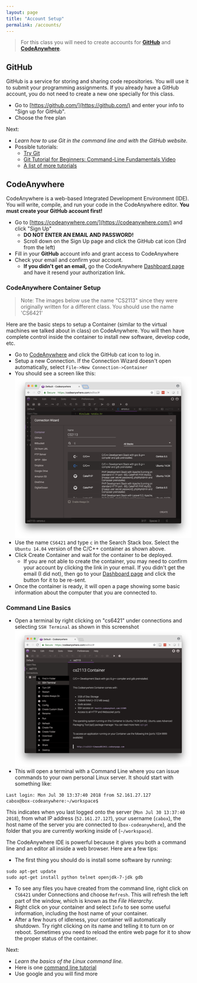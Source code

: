 ```yaml
---
layout: page
title: "Account Setup"
permalink: /accounts/
---
```


> For this class you will need to create accounts for **[GitHub](https://github.com/)** and **[CodeAnywhere](https://codeanywhere.com/)**.  

## GitHub
GitHub is a service for storing and sharing code repositories. You will use it to  submit your programming assignments. If you already have a GitHub account, you do not need to create a new one specially for this class.

 - Go to [https://github.com/](https://github.com/) and enter your info to "Sign up for GitHub".
 - Choose the free plan

Next:
 - *Learn how to use Git in the command line and with the GitHub website.*
 - Possible tutorials:
    - [Try Git](http://try.github.io/)
    - [Git Tutorial for Beginners: Command-Line Fundamentals Video](https://www.youtube.com/watch?v=HVsySz-h9r4)
    - [A list of more tutorials](https://gist.github.com/jaseemabid/1321592)


## CodeAnywhere
CodeAnywhere is a web-based Integrated Development Environment (IDE). You will write, compile, and run your code in the CodeAnywhere editor. **You must create your GitHub account first!**

 - Go to [https://codeanywhere.com/](https://codeanywhere.com/) and click "Sign Up"
   - **DO NOT ENTER AN EMAIL AND PASSWORD!**
   - Scroll down on the Sign Up page and click the GitHub cat icon (3rd from the left)
 - Fill in your **GitHub** account info and grant access to CodeAnywhere
 - Check your email and confirm your account.
   - **If you didn't get an email,** go the CodeAnywhere [Dashboard page](https://codeanywhere.com/dashboard) and have it resend your authorization link.

### CodeAnywhere Container Setup  

> Note: The images below use the name "CS2113" since they were originally written for a different class. You should use the name 'CS6421'

Here are the basic steps to setup a Container (similar to the virtual machines we talked about in class) on CodeAnywhere. You will then have complete control inside the container to install new software, develop code, etc.
- Go to [CodeAnywhere](https://codeanywhere.com) and click the GitHub cat icon to log in.
- Setup a new Connection. If the Connection Wizard doesn't open automatically, select `File->New Connection->Container`
- You should see a screen like this:
![CodeAnywhere Setup](/images/ca-setup.png)
- Use the name `CS6421` and type `c` in the Search Stack box. Select the `Ubuntu 14.04` version of the C/C++ container as shown above.
- Click Create Container and wait for the container to be deployed.
  - If you are not able to create the container, you may need to confirm your account by clicking the link in your email. If you didn't get the email (I did not), then go to your [Dashboard page](https://codeanywhere.com/dashboard) and click the button for it to be re-sent.
- Once the container is ready, it will open a page showing some basic information about the computer that you are connected to.

### Command Line Basics

- Open a terminal by right clicking on "cs6421" under connections and selecting `SSH Terminal` as shown in this screenshot
![CodeAnywhere SSH Terminal](/images/ca-ssh.png)
- This will open a terminal with a Command Line where you can issue commands to your own personal Linux server. It should start with something like:

```
Last login: Mon Jul 30 13:37:40 2018 from 52.161.27.127
cabox@box-codeanywhere:~/workspace$
```
This indicates when you last logged onto the server (`Mon Jul 30 13:37:40 2018`), from what IP address (`52.161.27.127`), your username (`cabox`), the host name of the server you are connected to (`box-codeanywhere`), and the folder that you are currently working inside of (`~/workspace`).

The CodeAnywhere IDE is powerful because it gives you both a command line and an editor all inside a web browser. Here are a few tips:
 - The first thing you should do is install some software by running:
 ```
 sudo apt-get update
 sudo apt-get install python telnet openjdk-7-jdk gdb
 ```
 - To see any files you have created from the command line, right click on `CS6421` under Connections and choose `Refresh`. This will refresh the left part of the window, which is known as the *File Hierarchy*.
 - Right click on your container and select `Info` to see some useful information, including the host name of your container.
 - After a few hours of idleness, your container will automatically shutdown. Try right clicking on its name and telling it to turn on or reboot.  Sometimes you need to reload the entire web page for it to show the proper status of the container.

Next:
 - *Learn the basics of the Linux command line.*
 - Here is one [command line tutorial](https://ryanstutorials.net/linuxtutorial/)
 - Use google and you will find more
